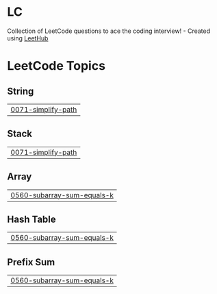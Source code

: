 # LC
Collection of LeetCode questions to ace the coding interview! - Created using [LeetHub](https://github.com/QasimWani/LeetHub)

<!---LeetCode Topics Start-->
# LeetCode Topics
## String
|  |
| ------- |
| [0071-simplify-path](https://github.com/sukeshch/LC/tree/master/0071-simplify-path) |
## Stack
|  |
| ------- |
| [0071-simplify-path](https://github.com/sukeshch/LC/tree/master/0071-simplify-path) |
## Array
|  |
| ------- |
| [0560-subarray-sum-equals-k](https://github.com/sukeshch/LC/tree/master/0560-subarray-sum-equals-k) |
## Hash Table
|  |
| ------- |
| [0560-subarray-sum-equals-k](https://github.com/sukeshch/LC/tree/master/0560-subarray-sum-equals-k) |
## Prefix Sum
|  |
| ------- |
| [0560-subarray-sum-equals-k](https://github.com/sukeshch/LC/tree/master/0560-subarray-sum-equals-k) |
<!---LeetCode Topics End-->